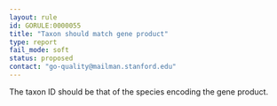 ```yaml
---
layout: rule
id: GORULE:0000055
title: "Taxon should match gene product"
type: report
fail_mode: soft
status: proposed
contact: "go-quality@mailman.stanford.edu"
---
```

The taxon ID should be that of the species encoding the gene product.
